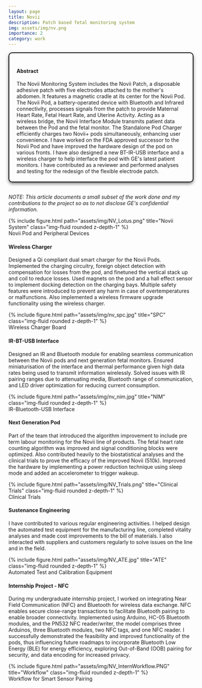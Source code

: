 ```yaml
---
layout: page
title: Novii
description: Patch based fetal monitoring system
img: assets/img/nv.png
importance: 2
category: work
---
```


<head>
    <meta charset="UTF-8">
    <meta name="viewport" content="width=device-width, initial-scale=1.0">
    <style>
        .info-box {
            border: 2px solid #000000; /* Border color */
            padding: 20px; /* Padding inside the box */
            border-radius: 10px; /* Rounded corners */
            box-shadow: 0 4px 8px rgba(0, 0, 0, 0.5); /* Box shadow for a subtle lift */
            max-width: 800px; /* Maximum width of the box */
            text-align: left;
        }
        .info-box p {
            margin: 0; /* Remove default margin for better spacing */
        }
    </style>
</head>

<div class="info-box">
 <h4><b>Abstract</b></h4>
<p>
The Novii Monitoring System includes the Novii Patch, a disposable adhesive patch with five electrodes attached to the mother's abdomen. It features a magnetic cradle at its center for the Novii Pod. The Novii Pod, a battery-operated device with Bluetooth and Infrared connectivity, processes signals from the patch to provide Maternal Heart Rate, Fetal Heart Rate, and Uterine Activity. Acting as a wireless bridge, the Novii Interface Module transmits patient data between the Pod and the fetal monitor. The Standalone Pod Charger efficiently charges two Novii+ pods simultaneously, enhancing user convenience. I have worked on the FDA approved successor to the Novii Pod and have improved the hardware design of the pod on various fronts. I have also designed a new BT-IR-USB interface and a wireless charger to help interface the pod with GE's latest patient monitors. I have contributed as a reviewer and performed analyses and testing for the redesign of the flexible electrode patch. 
</p></div> 
<br>

<i>NOTE: This article documents a small subset of the work done and my contributions to the project so as to not disclose GE's confidential information.</i>
 
<div class="img">
        {% include figure.html path="assets/img/NV_Lotus.png" title="Novii System" class="img-fluid rounded z-depth-1" %}
</div>
<div class="caption">
    Novii Pod and Peripheral Devices
</div>

<h4>Wireless Charger</h4>

Designed a Qi compliant dual smart charger for the Novii Pods. Implemented the charging circuitry, foreign object detection with compensation for losses from the pod, and finetuned the vertical stack up and coil to reduce losses. Used magnets on the pod and a hall effect sensor to implement docking detection on the charging bays. Multiple safety features were introduced to prevent any harm in case of overtemperatures or malfunctions. Also implemented a wireless firmware upgrade functionality using the wireless charger.

<div class="img">
        {% include figure.html path="assets/img/nv_spc.jpg" title="SPC" class="img-fluid rounded z-depth-1" %}
</div>
<div class="caption">
    Wireless Charger Board
</div>

<h4>IR-BT-USB Interface</h4>

Designed an IR and Bluetooth module for enabling seamless communication between the Novii pods and next generation fetal monitors. Ensured miniaturisation of the interface and thermal performance given high data rates being used to transmit information wirelessly. Solved issues with IR pairing ranges due to attenuating media, Bluetooth range of communication, and LED driver optimization for reducing current consumption.

<div class="row justify-content-center">
    <div class="col-sm mt-3 mt-md-0 text-center">
        <div class="img">
            {% include figure.html path="assets/img/nv_nim.jpg" title="NIM" class="img-fluid rounded z-depth-1" %}
        </div>
        <div class="caption">
            IR-Bluetooth-USB Interface
        </div>
    </div>
</div>

<h4>Next Generation Pod</h4>

Part of the team that introduced the algorithm improvement to include pre term labour monitoring for the Novii line of products. The fetal heart rate counting algorithm was improved and signal conditioning blocks were optimized. Also contributed heavily to the biostatistical analyses and the clinical trials to prove the efficacy of the improved Novii (510k). Improved the hardware by implementing a power reduction technique using sleep mode and added an accelerometer to trigger wakeup.

<div class="row justify-content-center">
    <div class="col-sm mt-3 mt-md-0 text-center">
        <div class="img">
            {% include figure.html path="assets/img/NV_Trials.png" title="Clinical Trials" class="img-fluid rounded z-depth-1" %}
        </div>
        <div class="caption">
            Clinical Trials
        </div>
    </div>
</div>

<h4>Sustenance Engineering</h4>

I have contributed to various regular engineering activities. I helped design the automated test equipment for the manufacturing line, completed vitality analyses and made cost improvements to the bill of materials. I also interacted with suppliers and customers regularly to solve issues on the line and in the field.

<div class="row justify-content-center">
    <div class="col-sm mt-3 mt-md-0 text-center">
        <div class="img">
            {% include figure.html path="assets/img/NV_ATE.jpg" title="ATE" class="img-fluid rounded z-depth-1" %}
        </div>
        <div class="caption">
            Automated Test and Calibration Equipment
        </div>
    </div>
</div>

<h4>Internship Project - NFC</h4>

During my undergraduate internship project, I worked on integrating Near Field Communication (NFC) and Bluetooth for wireless data exchange. NFC enables secure close-range transactions to facilitate Bluetooth pairing to enable broader connectivity. Implemented using Arduino, HC-05 Bluetooth modules, and the PN532 NFC reader/writer, the model comprises three Arduinos, three Bluetooth modules, two NFC tags, and one NFC reader. I successfully demonstrated the feasibility and improved functionality of the pods, thus influencing future roadmaps to incorporate Bluetooth Low Energy (BLE) for energy efficiency, exploring Out-of-Band (OOB) pairing for security, and data encoding for increased privacy. 


<div class="img">
        {% include figure.html path="assets/img/NV_InternWorkflow.PNG" title="Workflow" class="img-fluid rounded z-depth-1" %}
</div>
<div class="caption">
    Workflow for Smart Sensor Pairing
</div>